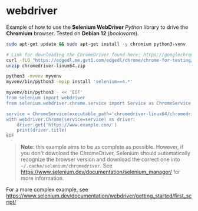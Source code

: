 # webdriver

Example of how to use the **Selenium WebDriver** _Python_ library to drive the **Chromium** browser. Tested on **Debian 12** (_bookworm_).

```bash
sudo apt-get update && sudo apt-get install -y chromium python3-venv

# Link for downloading the ChromeDriver found here: https://googlechromelabs.github.io/chrome-for-testing/#stable
curl -fLO "https://edgedl.me.gvt1.com/edgedl/chrome/chrome-for-testing/$(chromium --product-version)/linux64/chromedriver-linux64.zip"
unzip chromedriver-linux64.zip

python3 -mvenv myvenv
myvenv/bin/python3 -mpip install 'selenium==4.*'

myvenv/bin/python3 - << 'EOF'
from selenium import webdriver
from selenium.webdriver.chrome.service import Service as ChromeService

service = ChromeService(executable_path='chromedriver-linux64/chromedriver')
with webdriver.Chrome(service=service) as driver:
    driver.get('https://www.example.com/')
    print(driver.title)
EOF
```

> **Note**: this example aims to be as complete as possible. However, if you don't download the ChromeDriver, Selenium should automatically recognize the browser version and download the correct one into `~/.cache/selenium/chromedriver`. See https://www.selenium.dev/documentation/selenium_manager/ for more information.

For a more complex example, see https://www.selenium.dev/documentation/webdriver/getting_started/first_script/
